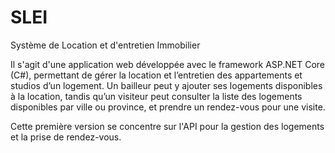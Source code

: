 # SLEI
Système de Location et d'entretien Immobilier

Il s'agit d'une application web développée avec le framework ASP.NET Core (C#), permettant de gérer la location et l’entretien des appartements et studios d’un logement.
Un bailleur peut y ajouter ses logements disponibles à la location, tandis qu’un visiteur peut consulter la liste des logements disponibles par ville ou province, et prendre un rendez-vous pour une visite.

Cette première version se concentre sur l'API pour la gestion des logements et la prise de rendez-vous.

